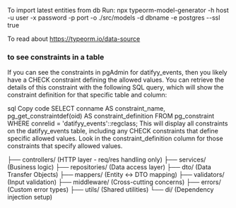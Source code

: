 To import latest entities from db
Run: npx typeorm-model-generator  -h host -u user -x password -p port  -o ./src/models  -d dbname  -e postgres --ssl true

To read about https://typeorm.io/data-source

### to see constraints in a table
If you can see the constraints in pgAdmin for datifyy_events, then you likely have a CHECK constraint defining the allowed values. You can retrieve the details of this constraint with the following SQL query, which will show the constraint definition for that specific table and column:

sql
Copy code
SELECT conname AS constraint_name, 
       pg_get_constraintdef(oid) AS constraint_definition
FROM pg_constraint
WHERE conrelid = 'datifyy_events'::regclass;
This will display all constraints on the datifyy_events table, including any CHECK constraints that define specific allowed values. Look in the constraint_definition column for those constraints that specify allowed values.


├── controllers/     (HTTP layer - req/res handling only)
├── services/        (Business logic)
├── repositories/    (Data access layer)
├── dto/            (Data Transfer Objects)
├── mappers/        (Entity <-> DTO mapping)
├── validators/     (Input validation)
├── middleware/     (Cross-cutting concerns)
├── errors/         (Custom error types)
├── utils/          (Shared utilities)
└── di/             (Dependency injection setup)